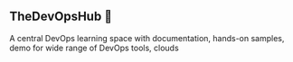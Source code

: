 ## TheDevOpsHub 👋
A central DevOps learning space with documentation, hands-on samples, demo for wide range of DevOps tools, clouds
